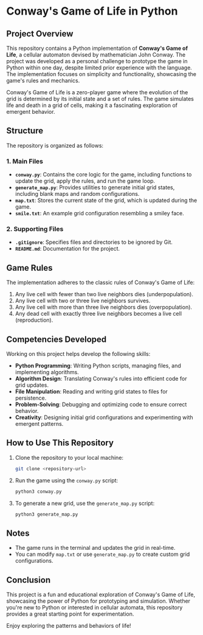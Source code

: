 # Conway's Game of Life in Python

## Project Overview

This repository contains a Python implementation of **Conway's Game of Life**, a cellular automaton devised by mathematician John Conway. The project was developed as a personal challenge to prototype the game in Python within one day, despite limited prior experience with the language. The implementation focuses on simplicity and functionality, showcasing the game's rules and mechanics.

Conway's Game of Life is a zero-player game where the evolution of the grid is determined by its initial state and a set of rules. The game simulates life and death in a grid of cells, making it a fascinating exploration of emergent behavior.

## Structure

The repository is organized as follows:

### 1. **Main Files**
   - **`conway.py`**: Contains the core logic for the game, including functions to update the grid, apply the rules, and run the game loop.
   - **`generate_map.py`**: Provides utilities to generate initial grid states, including blank maps and random configurations.
   - **`map.txt`**: Stores the current state of the grid, which is updated during the game.
   - **`smile.txt`**: An example grid configuration resembling a smiley face.

### 2. **Supporting Files**
   - **`.gitignore`**: Specifies files and directories to be ignored by Git.
   - **`README.md`**: Documentation for the project.

## Game Rules

The implementation adheres to the classic rules of Conway's Game of Life:
1. Any live cell with fewer than two live neighbors dies (underpopulation).
2. Any live cell with two or three live neighbors survives.
3. Any live cell with more than three live neighbors dies (overpopulation).
4. Any dead cell with exactly three live neighbors becomes a live cell (reproduction).

## Competencies Developed

Working on this project helps develop the following skills:

- **Python Programming**: Writing Python scripts, managing files, and implementing algorithms.
- **Algorithm Design**: Translating Conway's rules into efficient code for grid updates.
- **File Manipulation**: Reading and writing grid states to files for persistence.
- **Problem-Solving**: Debugging and optimizing code to ensure correct behavior.
- **Creativity**: Designing initial grid configurations and experimenting with emergent patterns.

## How to Use This Repository

1. Clone the repository to your local machine:
   ```bash
   git clone <repository-url>
   ```
2. Run the game using the `conway.py` script:
   ```bash
   python3 conway.py
   ```
3. To generate a new grid, use the `generate_map.py` script:
   ```bash
   python3 generate_map.py
   ```

## Notes

- The game runs in the terminal and updates the grid in real-time.
- You can modify `map.txt` or use `generate_map.py` to create custom grid configurations.

## Conclusion

This project is a fun and educational exploration of Conway's Game of Life, showcasing the power of Python for prototyping and simulation. Whether you're new to Python or interested in cellular automata, this repository provides a great starting point for experimentation.

Enjoy exploring the patterns and behaviors of life!